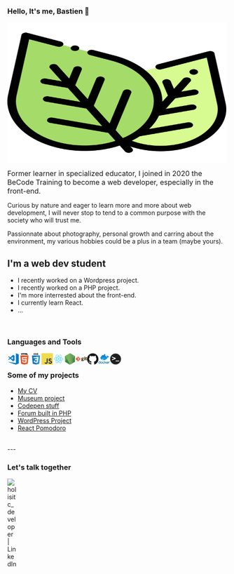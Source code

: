### Hello, It's me, Bastien  :bust_in_silhouette:

 <img align="center" alt="Illustration" src="./leaf.svg" width="500" height="320" />

 <font size="3">Former learner in specialized educator, I joined in 2020 the BeCode Training to become a web developer, especially in the
front-end.</font> 

Curious by nature and eager to learn more and more about web development, I will never stop to tend to a common purpose with the society who will trust me.

Passionnate about photography, personal growth and carring about the environment, my various hobbies could be a plus in a team (maybe yours).


## I'm a web dev student
- I recently worked on a Wordpress project. 
- I recently worked on a PHP project.
- I'm more interrested about the front-end.
- I currently learn React. 
- ...

<br />

### Languages and Tools

<img align="left" alt="Visual Studio Code" width="26px" src="https://raw.githubusercontent.com/github/explore/80688e429a7d4ef2fca1e82350fe8e3517d3494d/topics/visual-studio-code/visual-studio-code.png" />
<img align="left" alt="HTML5" width="26px" src="https://raw.githubusercontent.com/github/explore/80688e429a7d4ef2fca1e82350fe8e3517d3494d/topics/html/html.png" />
<img align="left" alt="CSS3" width="26px" src="https://raw.githubusercontent.com/github/explore/80688e429a7d4ef2fca1e82350fe8e3517d3494d/topics/css/css.png" />
<img align="left" alt="JavaScript" width="26px" src="https://raw.githubusercontent.com/github/explore/80688e429a7d4ef2fca1e82350fe8e3517d3494d/topics/javascript/javascript.png" />
<img align="left" alt="React" width="26px" src="https://raw.githubusercontent.com/github/explore/80688e429a7d4ef2fca1e82350fe8e3517d3494d/topics/react/react.png" />
<img align="left" alt="Node.js" width="26px" src="https://raw.githubusercontent.com/github/explore/80688e429a7d4ef2fca1e82350fe8e3517d3494d/topics/nodejs/nodejs.png" />
<img align="left" alt="Git" width="26px" src="https://raw.githubusercontent.com/github/explore/80688e429a7d4ef2fca1e82350fe8e3517d3494d/topics/git/git.png" />
<img align="left" alt="GitHub" width="26px" src="https://raw.githubusercontent.com/github/explore/78df643247d429f6cc873026c0622819ad797942/topics/github/github.png" />
<img align="left" alt="Docker" width="26px" src="https://raw.githubusercontent.com/github/explore/80688e429a7d4ef2fca1e82350fe8e3517d3494d/topics/docker/docker.png" />
<img align="left" alt="Terminal" width="26px" src="https://raw.githubusercontent.com/github/explore/80688e429a7d4ef2fca1e82350fe8e3517d3494d/topics/terminal/terminal.png" />

<br />

### Some of my projects
- [My CV](https://bastlaf.github.io/CV-new/)
- [Museum project](https://bastlaf.github.io/museum-project/)
- [Codepen stuff](https://codepen.io/bastlaf)
- [Forum built in PHP](https://github.com/bastlaf/Forum-bcbb-the-who)
- [WordPress Project](https://github.com/bastlaf/malabas)
- [React Pomodoro](https://github.com/bastlaf/pomodoro)

<br />
---

### Let's talk together
[<img align="left" alt="holisitc_developer | LinkedIn" width="22px" src="https://cdn.jsdelivr.net/npm/simple-icons@v3/icons/linkedin.svg" />][linkedin]

[linkedin]: https://www.linkedin.com/in/bastien-lafalize/
